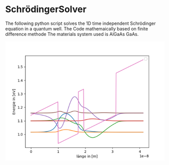 # SchrödingerSolver
The following python script solves the 1D time independent Schrödinger equation in a quantum well. 
The Code mathemaically based on finite difference methode 
The materials system used is AlGaAs GaAs.   

![plot](./well.png)